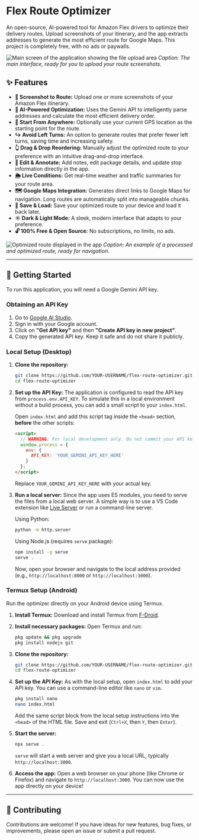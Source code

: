 # Flex Route Optimizer

An open-source, AI-powered tool for Amazon Flex drivers to optimize their delivery routes. Upload screenshots of your itinerary, and the app extracts addresses to generate the most efficient route for Google Maps. This project is completely free, with no ads or paywalls.

![Main screen of the application showing the file upload area](https://placehold.co/800x450/1e293b/93c5fd/png?text=Flex+Route+Optimizer\nMain+Screen)
_Caption: The main interface, ready for you to upload your route screenshots._

## ✨ Features

-   **📄 Screenshot to Route:** Upload one or more screenshots of your Amazon Flex itinerary.
-   **🤖 AI-Powered Optimization:** Uses the Gemini API to intelligently parse addresses and calculate the most efficient delivery order.
-   **📍 Start From Anywhere:** Optionally use your current GPS location as the starting point for the route.
-   **↪️ Avoid Left Turns:** An option to generate routes that prefer fewer left turns, saving time and increasing safety.
-   **👆 Drag & Drop Reordering:** Manually adjust the optimized route to your preference with an intuitive drag-and-drop interface.
-   **📝 Edit & Annotate:** Add notes, edit package details, and update stop information directly in the app.
-   **🌦️ Live Conditions:** Get real-time weather and traffic summaries for your route area.
-   **🗺️ Google Maps Integration:** Generates direct links to Google Maps for navigation. Long routes are automatically split into manageable chunks.
-   **💾 Save & Load:** Save your optimized route to your device and load it back later.
-   **☀️ Dark & Light Mode:** A sleek, modern interface that adapts to your preference.
-   **🔓 100% Free & Open Source:** No subscriptions, no limits, no ads.

![Optimized route displayed in the app](https://placehold.co/800x600/1e293b/93c5fd/png?text=Optimized+Route\nDisplay)
_Caption: An example of a processed and optimized route, ready for navigation._

---

## 🚀 Getting Started

To run this application, you will need a Google Gemini API key.

### Obtaining an API Key

1.  Go to [Google AI Studio](https://aistudio.google.com/).
2.  Sign in with your Google account.
3.  Click on **"Get API key"** and then **"Create API key in new project"**.
4.  Copy the generated API key. Keep it safe and do not share it publicly.

### Local Setup (Desktop)

1.  **Clone the repository:**
    ```bash
    git clone https://github.com/YOUR-USERNAME/flex-route-optimizer.git
    cd flex-route-optimizer
    ```

2.  **Set up the API Key:**
    The application is configured to read the API key from `process.env.API_KEY`. To simulate this in a local environment without a build process, you can add a small script to your `index.html`.

    Open `index.html` and add this script tag inside the `<head>` section, **before** the other scripts:
    ```html
    <script>
      // WARNING: For local development only. Do not commit your API key.
      window.process = {
        env: {
          API_KEY: 'YOUR_GEMINI_API_KEY_HERE'
        }
      };
    </script>
    ```
    Replace `YOUR_GEMINI_API_KEY_HERE` with your actual key.

3.  **Run a local server:**
    Since the app uses ES modules, you need to serve the files from a local web server. A simple way is to use a VS Code extension like [Live Server](https://marketplace.visualstudio.com/items?itemName=ritwickdey.LiveServer) or run a command-line server.
    
    Using Python:
    ```bash
    python -m http.server
    ```
    
    Using Node.js (requires `serve` package):
    ```bash
    npm install -g serve
    serve .
    ```
    Now, open your browser and navigate to the local address provided (e.g., `http://localhost:8000` or `http://localhost:3000`).

### Termux Setup (Android)

Run the optimizer directly on your Android device using Termux.

1.  **Install Termux:**
    Download and install Termux from [F-Droid](https://f-droid.org/en/packages/com.termux/).

2.  **Install necessary packages:**
    Open Termux and run:
    ```bash
    pkg update && pkg upgrade
    pkg install nodejs git
    ```

3.  **Clone the repository:**
    ```bash
    git clone https://github.com/YOUR-USERNAME/flex-route-optimizer.git
    cd flex-route-optimizer
    ```

4.  **Set up the API Key:**
    As with the local setup, open `index.html` to add your API key. You can use a command-line editor like `nano` or `vim`.
    ```bash
    pkg install nano
    nano index.html 
    ```
    Add the same script block from the local setup instructions into the `<head>` of the HTML file. Save and exit (`Ctrl+X`, then `Y`, then `Enter`).

5.  **Start the server:**
    ```bash
    npx serve .
    ```
    `serve` will start a web server and give you a local URL, typically `http://localhost:3000`.

6.  **Access the app:**
    Open a web browser on your phone (like Chrome or Firefox) and navigate to `http://localhost:3000`. You can now use the app directly on your device!

---

## 🤝 Contributing

Contributions are welcome! If you have ideas for new features, bug fixes, or improvements, please open an issue or submit a pull request.